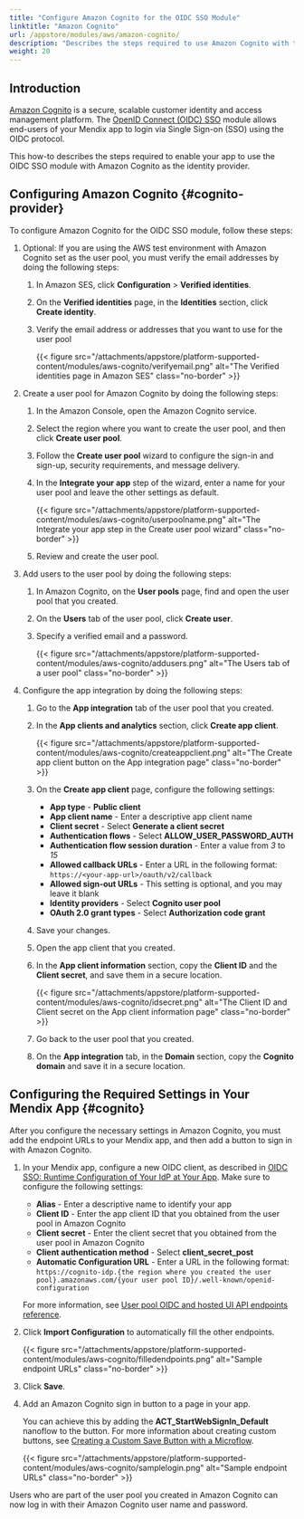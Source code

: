 ```yaml
---
title: "Configure Amazon Cognito for the OIDC SSO Module"
linktitle: "Amazon Cognito"
url: /appstore/modules/aws/amazon-cognito/
description: "Describes the steps required to use Amazon Cognito with the OIDC SSO module."
weight: 20
---
```


## Introduction

[Amazon Cognito](https://aws.amazon.com/pm/cognito/) is a secure, scalable customer identity and access management platform. The [OpenID Connect (OIDC) SSO](/appstore/modules/oidc/) module allows end-users of your Mendix app to login via Single Sign-on (SSO) using the OIDC protocol.

This how-to describes the steps required to enable your app to use the OIDC SSO module with Amazon Cognito as the identity provider.

## Configuring Amazon Cognito {#cognito-provider}

To configure Amazon Cognito for the OIDC SSO module, follow these steps:

1. Optional: If you are using the AWS test environment with Amazon Cognito set as the user pool, you must verify the email addresses by doing the following steps:
    1. In Amazon SES, click **Configuration** > **Verified identities**.
    2. On the **Verified identities** page, in the **Identities** section, click **Create identity**.
    3. Verify the email address or addresses that you want to use for the user pool

        {{< figure src="/attachments/appstore/platform-supported-content/modules/aws-cognito/verifyemail.png" alt="The Verified identities page in Amazon SES" class="no-border" >}}

2. Create a user pool for Amazon Cognito by doing the following steps:
    1. In the Amazon Console, open the Amazon Cognito service.
    2. Select the region where you want to create the user pool, and then click **Create user pool**.
    3. Follow the **Create user pool** wizard to configure the sign-in and sign-up, security requirements, and message delivery.
    4. In the **Integrate your app** step of the wizard, enter a name for your user pool and leave the other settings as default.

        {{< figure src="/attachments/appstore/platform-supported-content/modules/aws-cognito/userpoolname.png" alt="The Integrate your app step in the Create user pool wizard" class="no-border" >}}

    5. Review and create the user pool.

3. Add users to the user pool by doing the following steps:
    1. In Amazon Cognito, on the **User pools** page, find and open the user pool that you created.
    2. On the **Users** tab of the user pool, click **Create user**.
    3. Specify a verified email and a password.

        {{< figure src="/attachments/appstore/platform-supported-content/modules/aws-cognito/addusers.png" alt="The Users tab of a user pool" class="no-border" >}}

4. Configure the app integration by doing the following steps:
    1. Go to the **App integration** tab of the user pool that you created.
    2. In the **App clients and analytics** section, click **Create app client**.

        {{< figure src="/attachments/appstore/platform-supported-content/modules/aws-cognito/createappclient.png" alt="The Create app client button on the App integration page" class="no-border" >}}

    3. On the **Create app client** page, configure the following settings:
        * **App type** - **Public client**
        * **App client name** - Enter a descriptive app client name
        * **Client secret** - Select **Generate a client secret**
        * **Authentication flows** - Select **ALLOW_USER_PASSWORD_AUTH**
        * **Authentication flow session duration** - Enter a value from *3* to *15*
        * **Allowed callback URLs** - Enter a URL in the following format: `https://<your-app-url>/oauth/v2/callback`
        * **Allowed sign-out URLs** - This setting is optional, and you may leave it blank
        * **Identity providers** - Select **Cognito user pool**
        * **OAuth 2.0 grant types** - Select **Authorization code grant**
    4. Save your changes.
    5. Open the app client that you created.
    6. In the **App client information** section, copy the **Client ID** and the **Client secret**, and save them in a secure location.

        {{< figure src="/attachments/appstore/platform-supported-content/modules/aws-cognito/idsecret.png" alt="The Client ID and Client secret on the App client information page" class="no-border" >}}

    7. Go back to the user pool that you created.
    8. On the **App integration** tab, in the **Domain** section, copy the **Cognito domain** and save it in a secure location.

## Configuring the Required Settings in Your Mendix App {#cognito}

After you configure the necessary settings in Amazon Cognito, you must add the endpoint URLs to your Mendix app, and then add a button to sign in with Amazon Cognito.

1. In your Mendix app, configure a new OIDC client, as described in [OIDC SSO: Runtime Configuration of Your IdP at Your App](/appstore/modules/oidc/#runtime-idp-app). Make sure to configure the following settings:
    * **Alias** - Enter a descriptive name to identify your app
    * **Client ID** - Enter the app client ID that you obtained from the user pool in Amazon Cognito
    * **Client secret** - Enter the client secret that you obtained from the user pool in Amazon Cognito
    * **Client authentication method** - Select **client_secret_post**
    * **Automatic Configuration URL** - Enter a URL in the following format: `https://cognito-idp.{the region where you created the user pool}.amazonaws.com/{your user pool ID}/.well-known/openid-configuration`

    For more information, see [User pool OIDC and hosted UI API endpoints reference](https://docs.aws.amazon.com/cognito/latest/developerguide/cognito-userpools-server-contract-reference.html).

2. Click **Import Configuration** to automatically fill the other endpoints.

    {{< figure src="/attachments/appstore/platform-supported-content/modules/aws-cognito/filledendpoints.png" alt="Sample endpoint URLs" class="no-border" >}}

3. Click **Save**.
4. Add an Amazon Cognito sign in button to a page in your app.

    You can achieve this by adding the **ACT_StartWebSignIn_Default** nanoflow to the button. For more information about creating custom buttons, see [Creating a Custom Save Button with a Microflow](/refguide/creating-a-custom-save-button/).

    {{< figure src="/attachments/appstore/platform-supported-content/modules/aws-cognito/samplelogin.png" alt="Sample endpoint URLs" class="no-border" >}}

Users who are part of the user pool you created in Amazon Cognito can now log in with their Amazon Cognito user name and password.
